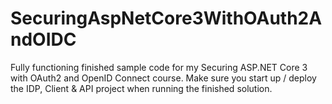 # SecuringAspNetCore3WithOAuth2AndOIDC
Fully functioning finished sample code for my Securing ASP.NET Core 3 with OAuth2 and OpenID Connect course. Make sure you start up / deploy the IDP, Client &amp; API project when running the finished solution.
